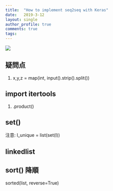 ```yaml
---
title:  "How to implement seq2seq with Keras"
date:   2019-3-12
layout: single
author_profile: true
comments: true
tags:
---
```


![](/pics/keras/keras.png)


## 疑問点
1. x,y,z = map(int, input().strip().split())

## import itertools
1. .product()

## set()
注意: l_unique = list(set(l))

## linkedlist

## sort() 降順

sorted(list, reverse=True)
